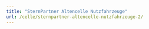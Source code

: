 ```yaml
---
title: "SternPartner Altencelle Nutzfahrzeuge"
url: /celle/sternpartner-altencelle-nutzfahrzeuge-2/
---
```

